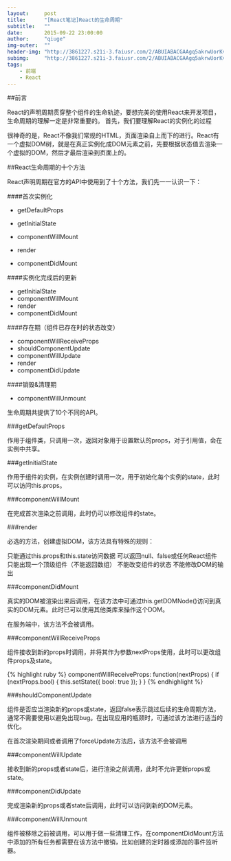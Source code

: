 ```yaml
---
layout:     post
title:      "[React笔记]React的生命周期"
subtitle:   ""
date:       2015-09-22 23:00:00
author:     "qiuge"
img-outer:  ""
header-img: "http://3861227.s21i-3.faiusr.com/2/ABUIABACGAAgq5akrwUorKvcywcw5Qs49AM.jpg"
subimg:     "http://3861227.s21i-3.faiusr.com/2/ABUIABACGAAgq5akrwUorKvcywcw5Qs49AM.jpg"
tags:
    - 前端
    - React
---
```


##前言

React的声明周期贯穿整个组件的生命轨迹，要想完美的使用React来开发项目，生命周期的理解一定是非常重要的。
首先，我们要理解React的实例化的过程

很神奇的是，React不像我们常规的HTML，页面渲染自上而下的进行。React有一个虚拟DOM树，就是在真正实例化成DOM元素之前，先要根据状态值去渲染一个虚拟的DOM，然后才最后渲染到页面上的。

##React生命周期的十个方法

React声明周期在官方的API中使用到了十个方法，我们先一一认识一下：

####首次实例化
  * getDefaultProps

  * getInitialState
  * componentWillMount
  * render
  * componentDidMount

####实例化完成后的更新
  * getInitialState
  * componentWillMount
  * render
  * componentDidMount

####存在期（组件已存在时的状态改变）
  * componentWillReceiveProps
  * shouldComponentUpdate
  * componentWillUpdate
  * render
  * componentDidUpdate

####销毁&清理期
  * componentWillUnmount

生命周期共提供了10个不同的API。

###getDefaultProps

作用于组件类，只调用一次，返回对象用于设置默认的props，对于引用值，会在实例中共享。

###getInitialState

作用于组件的实例，在实例创建时调用一次，用于初始化每个实例的state，此时可以访问this.props。

###componentWillMount

在完成首次渲染之前调用，此时仍可以修改组件的state。

###render

必选的方法，创建虚拟DOM，该方法具有特殊的规则：

只能通过this.props和this.state访问数据
可以返回null、false或任何React组件
只能出现一个顶级组件（不能返回数组）
不能改变组件的状态
不能修改DOM的输出

###componentDidMount

真实的DOM被渲染出来后调用，在该方法中可通过this.getDOMNode()访问到真实的DOM元素。此时已可以使用其他类库来操作这个DOM。

在服务端中，该方法不会被调用。

###componentWillReceiveProps

组件接收到新的props时调用，并将其作为参数nextProps使用，此时可以更改组件props及state。

{% highlight ruby %}
componentWillReceiveProps: function(nextProps) {
        if (nextProps.bool) {
            this.setState({
                bool: true
            });
        }
    }
{% endhighlight %}
    
###shouldComponentUpdate

组件是否应当渲染新的props或state，返回false表示跳过后续的生命周期方法，通常不需要使用以避免出现bug。在出现应用的瓶颈时，可通过该方法进行适当的优化。

在首次渲染期间或者调用了forceUpdate方法后，该方法不会被调用

###componentWillUpdate

接收到新的props或者state后，进行渲染之前调用，此时不允许更新props或state。

###componentDidUpdate

完成渲染新的props或者state后调用，此时可以访问到新的DOM元素。

###componentWillUnmount

组件被移除之前被调用，可以用于做一些清理工作，在componentDidMount方法中添加的所有任务都需要在该方法中撤销，比如创建的定时器或添加的事件监听器。